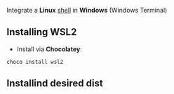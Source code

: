 
Integrate a **Linux** [shell](bash.md) in **Windows** (Windows Terminal)

## Installing WSL2

- Install via **Chocolatey**:
```shell
choco install wsl2
```

## Installind desired **dist**